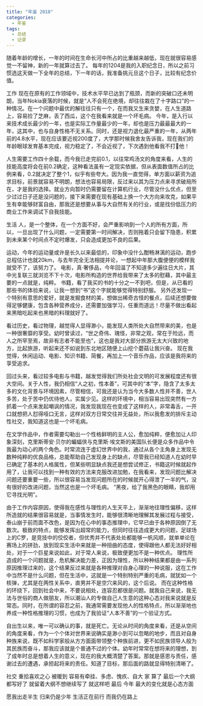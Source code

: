```yaml
---
title: "年鉴 2018"
categories:
  - 年鉴
tags:
  - 总结
  - 记录
---
```


随着年龄的增长，一年的时间在生命长河中所占的比重越来越低，现在就很容易感觉一不留神，新的一年就算过去了。
每年的1204是我的入职纪念日，所以之前习惯选这天做一下全年的总结，下一年的话，我准备挑元旦这个日子，比较有纪念价值。


工作
现在在原有的工作领域中，技术水平早已达到了瓶颈，而新的突破口还未明朗，当年Nokia衰落的时候，就是“人不会死在绝境，却往往栽在了十字路口”的一种情况。在一个问题中最优的解往往只有一个，在而我又生来贪婪，在人生道路上，容易捡了芝麻，丢了西瓜，这个在我看来就是一个坏毛病。
今年，是入行以来技术成长最少的一年，也是实际工作量最少的一年，却也是压力最最最大的一年，这其中，也与自身性格不无关系。同时，还是视力退化最严重的一年，从两年前的4.8水平，现在应该要近视200度了，大学那时候我舍友告诉我，现在我们的年龄眼球发育基本完成，视力稳定了，不会近视了，下次遇到他看我不打💩他！

人生需要工作四十余载，而今我已走完前0.1，以往常鸡汤文的角度来看，人生的技能高度将会在前0.2确定，这种看法虽有一定现实依据，但从表面数值所占的比例来看，0.2就决定了整个1，似乎有些夸大。因为我一直觉得，单方面以薪资为追求目标，前景就容易不明朗，想法也容易局限，反过来以其为压力点来寻求破局所在，才是我的选择。就业方向暂时仍需要留在计算机行业，尽管没什么优点，但至少过过日子还是没问题的，接下来需要在现有基础上换一个大方向来攻克，如果平生有幸能够财富自由，那我还是想要从事与大自然有关的行业，或是找份低压力的商业工作来调试下自我技能。


生活
人，是一个整体，在一个方面不好，会严重影响到一个人的所有方面，所以，一旦出现了什么问题，一定需要第一时间解决，否则拖着只会留下隐患，积累到未来某个时间点不定时爆发，只会造成更加不良的后果。

运动，今年的运动量或许是长久以来最低的，印象中没什么酣畅淋漓的运动，跑步总程估计也就20km，与去年完全无法相提并论，一想起中年那大腹便便的模样我就受不了，该努力了。
电影，真·奢侈品，今年回温了不知道多少遍往日大片，其中光复联三就浏览不下十次，电影所构造的世界给我带来了太多的慰藉，其中最主要的一点就是，纯粹。
书籍，看了我买的书的十分之一不到吧，但是，从已看的那些书的体验来说，让我一想到“书”这个字就能够觉得特别舒服。
另外还发现一个特别有意思的爱好，就是发掘食材的美，想做出稀奇古怪的餐点，后续还想要做得足够健康，包含各种营养成分，还需要加强学习，任重而道远！尽量不做出看起来黑暗吃起来也黑暗的料理就好了。

看过历史，看过物理，越觉得人显得渺小，能发现人类所处大自然带来的美，也是一种很奢靡的享受。幼时曾读过，“世之奇伟、瑰怪，非常之观，常在于险远，而人之所罕至焉，故非有志者不能至也”，这也是我对大部分旅游无太大兴致的地方，比起旅游，听起来还不如说到东北地区随便上山挖个蘑菇让我兴奋。
现在我觉得，休闲运动、电影、知识书籍、简餐，再加上一个音乐作品，应该是我将来的享受追求。

回过头来，看过较多电影与书籍，越发觉得我们所处社会文明的可发展程度还有很大空间。关于人性，我仍相信“人之初，性本善”，可其中的“本”字，隐含了太多太多的文化背景与环境因素，尽管相信，可我还是认为当今大多数人性并不善，世人多苦，处于苦中仍优待他人，实属少见。这样的环境中，相当容易出现突然有一方抓着一个点来发起嘲讽的情况，我发现我现在也变成了这样的人，非常毒舌，一开口就想把人怼得哑口无言，这样对双方日常交往并无益处，所以我愈发的排斥主动性社交，我知道这也是一个坏毛病。

在文学作品中，作者需要勾勒出一个性格鲜明的主人公，愈加纯粹，便愈加让人印象深刻，克里斯蒂安·贝尔的蝙蝠侠与克里斯·埃文斯的美国队长便是众多作品中令我最为动心的两个角色。时常流连于虚幻世界中的我，通过从各个主角身上发现无数种纯粹的优良品格，总能帮助自己发现身上的缺点，尽管我已经知道人在幼时早已确定了基本的人格属性，但某些明显缺点我还是想尝试修正，书籍这时候就起作用了，让我可以找到一种有效的方法来克服改进加勉，在我看来，发现问题比解决问题还要重要一些，所以很容易当发现问题所在的时候就开心得泄了一半的气，没有很好的改进问题，当然这也是一个坏毛病。
“黑夜，给了我黑色的眼睛，我却用它寻找光明”。

由于工作内容原因，使得我在感性与理性的人生天平上，渐渐地往理性偏移，这样所造就的结果很容易就是，当事情发生时，能够很清晰地理解其发展过程与接受，泰山崩于前而面不改色，是因为在心中的事态推理中，它早已由于各种原因倒了无数次。极致的特点，能够发挥出超常的能力，但同时往往造成更大的问题，足球场上的C罗，是竞技中的佼佼者，但优秀并不代表处处都能够一帆风顺，就单单论在赛场上的拼劲，放到现实生活中来就是一种扭曲的态度，使得跟他人都无法好好相处，对于一个巨星来说如此，对于常人来说，极致便更加不是一种优点。
理性所造成的一个问题就是，危机解决能力差，正因为理性，所以种种结果都是由一系列原因推理过来的，这个结果反过来就是各种推理对自身心理的一种说服，这在工作中当然不是什么问题，但在生活中，这就是一个特别特别严重的毛病，就犹如一个核弹，尤其是在两性关系中，直男并不是空穴来风的，这个后说。
而在这种性格的环绕下，回到社会中来，不要说相处，连容忍都很是问题。就我自己来说，我无法与世俗的商人做朋友，所以潮汕人的专做自己人生意的这种心态对我来说就是反常态。同时，在所谓的容忍之前，我通常需要发现他人的性格特点，所以渐渐地也养成一种性格推理的习惯，也成为了我验证“人本不善”的一个验证方式。

自出生以来，唯一可以确认的事，就是死亡。无论从时间的角度来看，还是从空间的角度来看，作为一个个体对世界来说确实是渺小到可以忽略的地步，而且对自身种族来说，既不如科学家般从方方面面带领整个种族前进，更不如民族领导人般为其民族而奋斗，那我应该就是个普通不过的个体。幼年时常常在想将来的理想，到了成年时总是想着人生的意义，现在的我大概清楚了答案。那就是感恩与责任，感谢过去的遭遇，承担起将来的责任。知道了目标，那后面的路就显得特别清晰了。


社交
	重拾喜欢之心 
	被暖到
	容易有牵挂、多虑、愧疚、自大
	家
算了 最后一个大纲都写好了 就留着大纲不想继续写了 就这样吧
最后 今年 最大的变化就是心态方面

愿我出走半生 归来仍是少年
生活正在前行 而我仍在路上